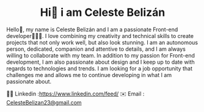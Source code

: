 <h1 align= "center"> Hi👋 i am Celeste Belizán </h1> 
Hello👋, my name is Celeste Belizán and I am a passionate Front-end developer👩🏻‍💻. I love combining my creativity and technical skills to create projects that not only work well, but also look stunning. I am an autonomous person, dedicated, companion and attentive to details, and I am always willing to collaborate with my team. In addition to my passion for Front-end development, I am also passionate about design and I keep up to date with regards to technologies and trends. I am looking for a job opportunity that challenges me and allows me to continue developing in what I am passionate about.

👨‍💻 Linkedin :https://www.linkedin.com/feed/
✉️ Email : CelesteBelizan23@gmail.com

